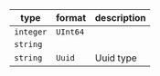 | type | format | description |
|---|---|---|
| `integer` | `UInt64` |  |
| `string` |  |  |
| `string` | `Uuid` | Uuid type |
